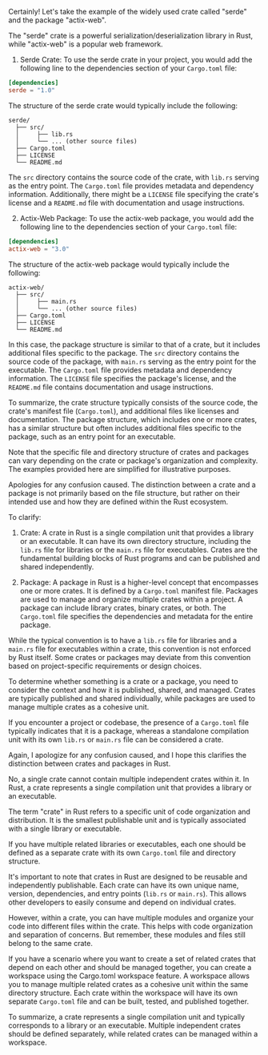 Certainly! Let's take the example of the widely used crate called "serde" and the package "actix-web". 

The "serde" crate is a powerful serialization/deserialization library in Rust, while "actix-web" is a popular web framework.

1. Serde Crate:
To use the serde crate in your project, you would add the following line to the dependencies section of your `Cargo.toml` file:

```toml
[dependencies]
serde = "1.0"
```

The structure of the serde crate would typically include the following:

```
serde/
  ├── src/
  │     ├── lib.rs
  │     └── ... (other source files)
  ├── Cargo.toml
  ├── LICENSE
  └── README.md
```

The `src` directory contains the source code of the crate, with `lib.rs` serving as the entry point. The `Cargo.toml` file provides metadata and dependency information. Additionally, there might be a `LICENSE` file specifying the crate's license and a `README.md` file with documentation and usage instructions.

2. Actix-Web Package:
To use the actix-web package, you would add the following line to the dependencies section of your `Cargo.toml` file:

```toml
[dependencies]
actix-web = "3.0"
```

The structure of the actix-web package would typically include the following:

```
actix-web/
  ├── src/
  │     ├── main.rs
  │     └── ... (other source files)
  ├── Cargo.toml
  ├── LICENSE
  └── README.md
```

In this case, the package structure is similar to that of a crate, but it includes additional files specific to the package. The `src` directory contains the source code of the package, with `main.rs` serving as the entry point for the executable. The `Cargo.toml` file provides metadata and dependency information. The `LICENSE` file specifies the package's license, and the `README.md` file contains documentation and usage instructions.

To summarize, the crate structure typically consists of the source code, the crate's manifest file (`Cargo.toml`), and additional files like licenses and documentation. The package structure, which includes one or more crates, has a similar structure but often includes additional files specific to the package, such as an entry point for an executable.

Note that the specific file and directory structure of crates and packages can vary depending on the crate or package's organization and complexity. The examples provided here are simplified for illustrative purposes.





Apologies for any confusion caused. The distinction between a crate and a package is not primarily based on the file structure, but rather on their intended use and how they are defined within the Rust ecosystem.

To clarify:

1. Crate: A crate in Rust is a single compilation unit that provides a library or an executable. It can have its own directory structure, including the `lib.rs` file for libraries or the `main.rs` file for executables. Crates are the fundamental building blocks of Rust programs and can be published and shared independently.

2. Package: A package in Rust is a higher-level concept that encompasses one or more crates. It is defined by a `Cargo.toml` manifest file. Packages are used to manage and organize multiple crates within a project. A package can include library crates, binary crates, or both. The `Cargo.toml` file specifies the dependencies and metadata for the entire package.

While the typical convention is to have a `lib.rs` file for libraries and a `main.rs` file for executables within a crate, this convention is not enforced by Rust itself. Some crates or packages may deviate from this convention based on project-specific requirements or design choices.

To determine whether something is a crate or a package, you need to consider the context and how it is published, shared, and managed. Crates are typically published and shared individually, while packages are used to manage multiple crates as a cohesive unit.

If you encounter a project or codebase, the presence of a `Cargo.toml` file typically indicates that it is a package, whereas a standalone compilation unit with its own `lib.rs` or `main.rs` file can be considered a crate.

Again, I apologize for any confusion caused, and I hope this clarifies the distinction between crates and packages in Rust.


No, a single crate cannot contain multiple independent crates within it. In Rust, a crate represents a single compilation unit that provides a library or an executable.

The term "crate" in Rust refers to a specific unit of code organization and distribution. It is the smallest publishable unit and is typically associated with a single library or executable.

If you have multiple related libraries or executables, each one should be defined as a separate crate with its own `Cargo.toml` file and directory structure.

It's important to note that crates in Rust are designed to be reusable and independently publishable. Each crate can have its own unique name, version, dependencies, and entry points (`lib.rs` or `main.rs`). This allows other developers to easily consume and depend on individual crates.

However, within a crate, you can have multiple modules and organize your code into different files within the crate. This helps with code organization and separation of concerns. But remember, these modules and files still belong to the same crate.

If you have a scenario where you want to create a set of related crates that depend on each other and should be managed together, you can create a workspace using the Cargo.toml workspace feature. A workspace allows you to manage multiple related crates as a cohesive unit within the same directory structure. Each crate within the workspace will have its own separate `Cargo.toml` file and can be built, tested, and published together.

To summarize, a crate represents a single compilation unit and typically corresponds to a library or an executable. Multiple independent crates should be defined separately, while related crates can be managed within a workspace.